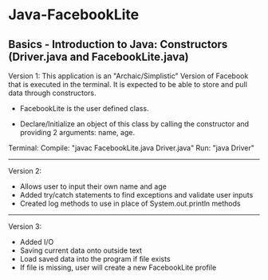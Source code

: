 # Java-FacebookLite
Basics - Introduction to Java: Constructors (Driver.java and FacebookLite.java)
-------------------------------------------------------------------------
Version 1:
This application is an "Archaic/Simplistic" Version of Facebook that is executed in the terminal.
It is expected to be able to store and pull data through constructors.

- FacebookLite is the user defined class.

- Declare/Initialize an object of this class by calling the constructor and providing 2 arguments: name, age.

Terminal:
Compile: "javac FacebookLite.java Driver.java"
Run: "java Driver"
_________________________________________________________________________
Version 2:

* Allows user to input their own name and age
* Added try/catch statements to find exceptions and validate user inputs
* Created log methods to use in place of System.out.println methods

_________________________________________________________________________
Version 3:
* Added I/O
* Saving current data onto outside text
* Load saved data into the program if file exists
* If file is missing, user will create a new FacebookLite profile